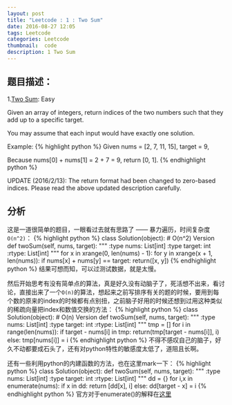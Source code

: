 ```yaml
---
layout: post
title: "Leetcode : 1 : Two Sum"
date: 2016-08-27 12:05
tags: Leetcode
categories: Leetcode
thumbnail:  code
description: 1 Two Sum
---
```


## 题目描述：

1.[Two Sum](https://leetcode.com/problems/two-sum/): Easy

Given an array of integers, return indices of the two numbers such that they add up to a specific target.

You may assume that each input would have exactly one solution.

Example:
{% highlight python %}
Given nums = [2, 7, 11, 15], target = 9,

Because nums[0] + nums[1] = 2 + 7 = 9,
return [0, 1].
{% endhighlight python %}

UPDATE (2016/2/13):
The return format had been changed to zero-based indices. Please read the above updated description carefully.

## 分析

这是一道很简单的题目，一眼看过去就有思路了 —— 暴力遍历，时间复杂度`O(n^2)`：
{% highlight python %}
class Solution(object):
    # O(n^2) Version
    def twoSum(self, nums, target):
        """
        :type nums: List[int]
        :type target: int
        :rtype: List[int]
        """
        for x in xrange(0, len(nums) - 1):
            for y in xrange(x + 1, len(nums)):
                if nums[x] + nums[y] == target:
                    return([x, y])
{% endhighlight python %}
结果可想而知，可以过测试数据，就是太慢。

然后开始思考有没有简单点的算法，真是好久没有动脑子了，死活想不出来，看讨论，直接出来了一个`O(n)`的算法，想起来之前写排序有关的题的时候，要用到每个数的原来的index的时候都有点别扭，之前脑子好用的时候还想到过用这种类似的稀疏向量把index和数值交换的方法：
{% highlight python %}
class Solution(object):
    # O(n) Version
    def twoSum(self, nums, target):
        """
        :type nums: List[int]
        :type target: int
        :rtype: List[int]
        """
        tmp = []
        for i in range(len(nums)):
            if target - nums[i] in tmp:
                return(tmp[target - nums[i]], i)
            else:
                tmp[nums[i]] = i
{% endhighlight python %}
不得不感叹自己的脑子，好久不动都要成石头了，还有对python特性的敏感度太低了，道阻且长啊。

还有一些利用python的内建函数的方法，也在这里mark一下：
{% highlight python %}
class Solution(object):
    def twoSum(self, nums, target):
        """
        :type nums: List[int]
        :type target: int
        :rtype: List[int]
        """
        dd = {}
        for i,x in enumerate(nums):
            if x in dd:
                return [dd[x], i]
            else:
                dd[target - x] = i
{% endhighlight python %}
官方对于enumerate()的解释在[这里](https://docs.python.org/2/library/functions.html#enumerate)
